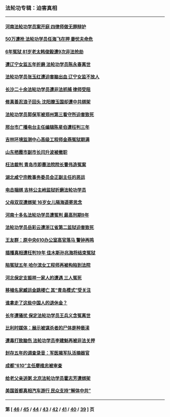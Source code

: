 ### 法轮功专辑：迫害真相
---
#### [河南法轮功学员案开庭 四律师做无罪辩护](../../pages/nf4379/n12823129.md) 
#### [50万遭抢 法轮功学员任海飞在押 妻忧夫命危](../../pages/nf4379/n12823222.md) 
#### [6年冤狱 81岁老太韩俊毅遭9次非法抢劫](../../pages/nf4379/n12822379.md) 
#### [遭辽宁女监五年折磨 法轮功学员陈永春离世](../../pages/nf4379/n12821872.md) 
#### [法轮功学员张玉红遭迫害脑出血 辽宁女监不放人](../../pages/nf4379/n12820268.md) 
#### [长沙二十余法轮功学员遭非法抓捕 律师受阻](../../pages/nf4379/n12820496.md) 
#### [修真善忍浪子回头 沈阳滕玉国却遭中共绑架](../../pages/nf4379/n12817826.md) 
#### [法轮功学员郭保军被郑州第三看守所迫害致死](../../pages/nf4379/n12817119.md) 
#### [邢台市广播电台主任编辑陈星伯遭枉判三年](../../pages/nf4379/n12815420.md) 
#### [吉林环境监测中心高级工程师金燕冤狱期满](../../pages/nf4379/n12802514.md) 
#### [山东栖霞市副市长闫升波被撤职](../../pages/nf4379/n12814711.md) 
#### [枉法裁判 青岛市即墨法院院长曹伟造冤案](../../pages/nf4379/n12813131.md) 
#### [湖北咸宁宗教事务委员会正副主任的恶运](../../pages/nf4379/n12812312.md) 
#### [电击捆绑 吉林公主岭监狱折磨法轮功学员](../../pages/nf4379/n12812926.md) 
#### [父母双双遭绑架 16岁女儿隔海遥寄思念](../../pages/nf4379/n12811629.md) 
#### [河南十多名法轮功学员遭冤判 最高刑期9年](../../pages/nf4379/n12810822.md) 
#### [法轮功学员岳彩云遭浙江省第二监狱迫害致死](../../pages/nf4379/n12810352.md) 
#### [王友群：原中央610办公室高官落马 警钟再鸣](../../pages/nf4379/n12810446.md) 
#### [插播真相遭枉判19年 佳木斯孙兆海将结束冤狱](../../pages/nf4379/n12810659.md) 
#### [陷冤狱五年 哈尔滨女工程师再被构陷到法院](../../pages/nf4379/n12804529.md) 
#### [河北保定支振祥一家人的遭遇 三人冤死](../../pages/nf4379/n12805153.md) 
#### [移植名家臧运金跳楼亡 其“青岛模式”受关注](../../pages/nf4379/n12803746.md) 
#### [谁拿走了这些中国人的退休金？](../../pages/nf4379/n12802745.md) 
#### [长年遭骚扰 保定法轮功学员王兵义含冤离世](../../pages/nf4379/n12802003.md) 
#### [比利时媒体：展示被谋杀者的尸体是种亵渎](../../pages/nf4379/n12800642.md) 
#### [遭毒打致脑伤 法轮功学员李建魁再被非法关押](../../pages/nf4379/n12799369.md) 
#### [封存五年的调查录音：军医揭军队活摘器官](../../pages/nf4379/n12798692.md) 
#### [成都“610”主任廖维忠被审查](../../pages/nf4379/n12795367.md) 
#### [给老父亲送粥 北京法轮功学员霍志芳遭绑架](../../pages/nf4379/n12796964.md) 
#### [美国首都真相汽车游行 民众支持“解体中共”](../../pages/nf4379/n12797345.md) 

---
#### 第 [ [46](./46.md) / [45](./45.md) / [44](./44.md) / [43](./43.md) / [42](./42.md) / [41](./41.md) / [40](./40.md) / [39](./39.md) ] 页
